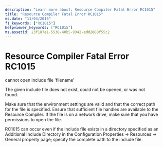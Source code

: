 ```yaml
---
description: "Learn more about: Resource Compiler Fatal Error RC1015"
title: "Resource Compiler Fatal Error RC1015"
ms.date: "11/04/2016"
f1_keywords: ["RC1015"]
helpviewer_keywords: ["RC1015"]
ms.assetid: 23f187e1-5538-40b5-9042-edd2888f55c2
---
```

# Resource Compiler Fatal Error RC1015

cannot open include file 'filename'

The given include file does not exist, could not be opened, or was not found.

Make sure that the environment settings are valid and that the correct path for the file is specified. Ensure that sufficient file handles are available to the Resource Compiler. If the file is on a network drive, make sure that you have permissions to open the file.

RC1015 can occur even if the include file exists in a directory specified as an Additional Include Directory in the Configuration Properties -> Resources -> General property page; specify the complete path to the include file.
